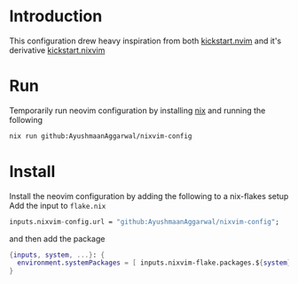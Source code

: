 # Introduction
This configuration drew heavy inspiration from both [kickstart.nvim](https://github.com/nvim-lua/kickstart.nvim) and it's derivative [kickstart.nixvim](https://github.com/JMartJonesy/kickstart.nixvim/tree/main/config/plugins/kickstart) 

# Run
Temporarily run neovim configuration by installing [nix](https://nixos.org/download/) and running the following
```sh
nix run github:AyushmaanAggarwal/nixvim-config
```

# Install
Install the neovim configuration by adding the following to a nix-flakes setup 
Add the input to `flake.nix`
```nix
inputs.nixvim-config.url = "github:AyushmaanAggarwal/nixvim-config";
```
and then add the package
```nix
{inputs, system, ...}: {
  environment.systemPackages = [ inputs.nixvim-flake.packages.${system}.default ];
}
```
